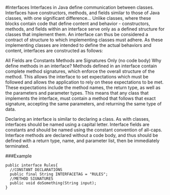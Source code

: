 #Interfaces
Interfaces in Java define communication between classes. Interfaces have constructors, methods, and fields similar to those of Java classes, with one significant difference... Unlike classes, where these blocks contain code that define content and behavior - constructors, methods, and fields within an interface serve only as a defined structure for classes that implement them. An interface can thus be considered a contract of structure to which implementing classes must adhere. As these implementing classes are intended to define the actual behaviors and content, interfaces are constructed as follows:

All Fields are Constants
Methods are Signatures Only (no code body)
Why define methods in an interface? Methods defined in an interface contain complete method signatures, which enforce the overall structure of the method. This allows the interface to set expectations which must be followed and allows the application to rely on these expectations to be met. These expectations include the method names, the return type, as well as the parameters and parameter types. This means that any class that implements the interface, must contain a method that follows that exact signature, accepting the same parameters, and returning the same type of data.

Declaring an interface is similar to declaring a class. As with classes, interfaces should be named using a capital letter. Interface fields are constants and should be named using the constant convention of all-caps. Interface methods are declared without a code body, and thus should be defined with a return type, name, and parameter list, then be immediately terminated.

###Example
```
public interface Rules{
  //CONSTANT DECLARATIONS
  public final String INTERFACETAG = "RULES";
  //METHOD SIGNATURES
  public void doSomething(String input);
}
```